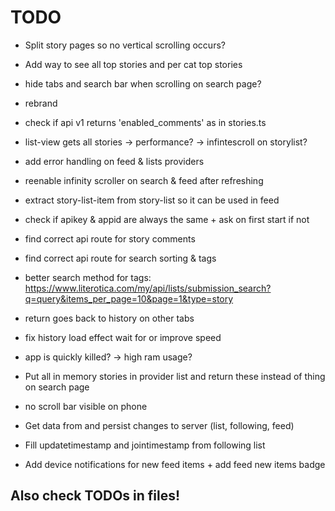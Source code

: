 # TODO

 - Split story pages so no vertical scrolling occurs?
 - Add way to see all top stories and per cat top stories
 - hide tabs and search bar when scrolling on search page?
 - rebrand
 - check if api v1 returns 'enabled_comments' as in stories.ts
 - list-view gets all stories -> performance? -> infintescroll on storylist?
 - add error handling on feed & lists providers
 - reenable infinity scroller on search & feed after refreshing
 - extract story-list-item from story-list so it can be used in feed

 - check if apikey & appid are always the same + ask on first start if not
 - find correct api route for story comments
 - find correct api route for search sorting & tags
 - better search method for tags: https://www.literotica.com/my/api/lists/submission_search?q=query&items_per_page=10&page=1&type=story

 - return goes back to history on other tabs
 - fix history load effect wait for or improve speed
 - app is quickly killed? -> high ram usage?
 - Put all in memory stories in provider list and return these instead of thing on search page
 - no scroll bar visible on phone

 - Get data from and persist changes to server (list, following, feed)
 - Fill updatetimestamp and jointimestamp from following list
 - Add device notifications for new feed items + add feed new items badge


## Also check TODOs in files!